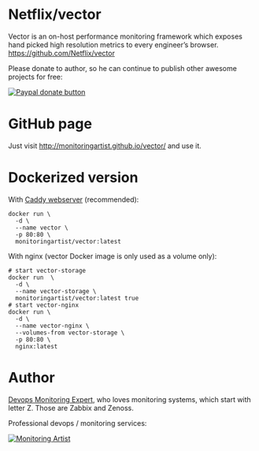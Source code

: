 # Netflix/vector

Vector is an on-host performance monitoring framework which exposes hand picked high resolution metrics to every engineer’s browser. https://github.com/Netflix/vector

Please donate to author, so he can continue to publish other awesome projects
for free:

[![Paypal donate button](http://jangaraj.com/img/github-donate-button02.png)](https://www.paypal.com/cgi-bin/webscr?cmd=_s-xclick&hosted_button_id=8LB6J222WRUZ4)

# GitHub page

Just visit http://monitoringartist.github.io/vector/ and use it.

# Dockerized version

With [Caddy webserver](https://github.com/mholt/caddy) (recommended):
```
docker run \
  -d \
  --name vector \
  -p 80:80 \
  monitoringartist/vector:latest
```

With nginx (vector Docker image is only used as a volume only):

```
# start vector-storage
docker run  \
  -d \
  --name vector-storage \
  monitoringartist/vector:latest true
# start vector-nginx
docker run \
  -d \
  --name vector-nginx \
  --volumes-from vector-storage \
  -p 80:80 \
  nginx:latest
```

# Author

[Devops Monitoring Expert](http://www.jangaraj.com 'DevOps / Docker / Kubernetes / AWS ECS / Zabbix / Zenoss / Terraform / Monitoring'), who loves monitoring systems, which start with letter Z. Those are Zabbix and Zenoss.

Professional devops / monitoring services:

[![Monitoring Artist](http://monitoringartist.com/img/github-monitoring-artist-logo.jpg)](http://www.monitoringartist.com 'DevOps / Docker / Kubernetes / AWS ECS / Zabbix / Zenoss / Terraform / Monitoring')
